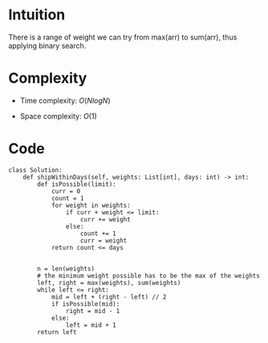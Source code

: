 # Intuition
There is a range of weight we can try from max(arr) to sum(arr), thus applying binary search.

# Complexity
- Time complexity:
    $O(NlogN)$

- Space complexity:
    $O(1)$

# Code
```python3 []
class Solution:
    def shipWithinDays(self, weights: List[int], days: int) -> int:
        def isPossible(limit):
            curr = 0
            count = 1
            for weight in weights:
                if curr + weight <= limit:
                    curr += weight
                else:
                    count += 1
                    curr = weight
            return count <= days


        n = len(weights)
        # the minimum weight possible has to be the max of the weights
        left, right = max(weights), sum(weights)
        while left <= right:
            mid = left + (right - left) // 2
            if isPossible(mid):
                right = mid - 1
            else:
                left = mid + 1
        return left
```